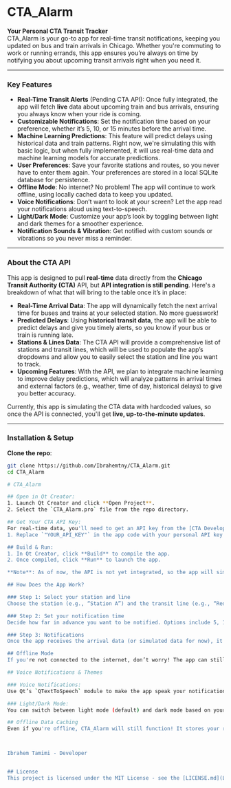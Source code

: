 # CTA_Alarm

**Your Personal CTA Transit Tracker**  
CTA_Alarm is your go-to app for real-time transit notifications, keeping you updated on bus and train arrivals in Chicago. Whether you're commuting to work or running errands, this app ensures you’re always on time by notifying you about upcoming transit arrivals right when you need it.

---

### Key Features

- **Real-Time Transit Alerts** (Pending CTA API): Once fully integrated, the app will fetch **live** data about upcoming train and bus arrivals, ensuring you always know when your ride is coming.
- **Customizable Notifications**: Set the notification time based on your preference, whether it’s 5, 10, or 15 minutes before the arrival time. 
- **Machine Learning Predictions**: This feature will predict delays using historical data and train patterns. Right now, we're simulating this with basic logic, but when fully implemented, it will use real-time data and machine learning models for accurate predictions.
- **User Preferences**: Save your favorite stations and routes, so you never have to enter them again. Your preferences are stored in a local SQLite database for persistence.
- **Offline Mode**: No internet? No problem! The app will continue to work offline, using locally cached data to keep you updated.
- **Voice Notifications**: Don’t want to look at your screen? Let the app read your notifications aloud using text-to-speech.
- **Light/Dark Mode**: Customize your app’s look by toggling between light and dark themes for a smoother experience.
- **Notification Sounds & Vibration**: Get notified with custom sounds or vibrations so you never miss a reminder.

---

### About the CTA API

This app is designed to pull **real-time** data directly from the **Chicago Transit Authority (CTA)** API, but **API integration is still pending**. Here's a breakdown of what that will bring to the table once it’s in place:

- **Real-Time Arrival Data**: The app will dynamically fetch the next arrival time for buses and trains at your selected station. No more guesswork!
- **Predicted Delays**: Using **historical transit data**, the app will be able to predict delays and give you timely alerts, so you know if your bus or train is running late.
- **Stations & Lines Data**: The CTA API will provide a comprehensive list of stations and transit lines, which will be used to populate the app’s dropdowns and allow you to easily select the station and line you want to track.
- **Upcoming Features**: With the API, we plan to integrate machine learning to improve delay predictions, which will analyze patterns in arrival times and external factors (e.g., weather, time of day, historical delays) to give you better accuracy.

Currently, this app is simulating the CTA data with hardcoded values, so once the API is connected, you'll get **live, up-to-the-minute updates**.

---


### Installation & Setup

 **Clone the repo**:

```bash
git clone https://github.com/Ibrahemtny/CTA_Alarm.git
cd CTA_Alarm

# CTA_Alarm

## Open in Qt Creator:
1. Launch Qt Creator and click **Open Project**.
2. Select the `CTA_Alarm.pro` file from the repo directory.

## Get Your CTA API Key:
For real-time data, you'll need to get an API key from the [CTA Developer Portal](https://developer.transitchicago.com/).
1. Replace `"YOUR_API_KEY"` in the app code with your personal API key (found in `notificationapp.cpp`).

## Build & Run:
1. In Qt Creator, click **Build** to compile the app.
2. Once compiled, click **Run** to launch the app.

**Note**: As of now, the API is not yet integrated, so the app will simulate arrival data using hardcoded values. When the API is live, the app will automatically pull live data.

## How Does the App Work?

### Step 1: Select your station and line
Choose the station (e.g., “Station A”) and the transit line (e.g., “Red Line”) from the dropdowns.

### Step 2: Set your notification time
Decide how far in advance you want to be notified. Options include 5, 10, or 15 minutes before the next arrival.

### Step 3: Notifications
Once the app receives the arrival data (or simulated data for now), it will send you a notification. You can even have it read aloud using text-to-speech!

## Offline Mode
If you're not connected to the internet, don’t worry! The app can still show data from previous sessions through local caching.

## Voice Notifications & Themes

### Voice Notifications:
Use Qt’s `QTextToSpeech` module to make the app speak your notifications. It’s perfect for hands-free operation.

### Light/Dark Mode:
You can switch between light mode (default) and dark mode based on your preference. Toggle between the two with a button in the settings.

## Offline Data Caching
Even if you're offline, CTA_Alarm will still function! It stores your recent transit data in a local SQLite database, so you can still track stations and routes, even when your connection is down.



Ibrahem Tamimi - Developer


## License
This project is licensed under the MIT License - see the [LICENSE.md](LICENSE.md) file for details.

